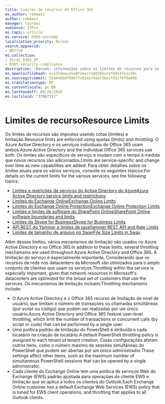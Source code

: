 ```yaml
---
title: Limites de recursos do Office 365
ms.author: robmazz
author: robmazz
manager: laurawi
audience: ITPro
ms.topic: article
ms.service: O365-seccomp
localization_priority: Normal
search.appverid:
- MET150
ms.collection:
- Strat_O365_IP
- M365-security-compliance
description: 'Resumo: informações sobre os limites de recursos para os vários aplicativos no Office 365.'
ms.openlocfilehash: ece25deece5a0f2eec7ab0295a2af68f47e1c50c
ms.sourcegitcommit: 55a046bdf49bf7c62ab74da73be1fd1cf6f0ad86
ms.translationtype: MT
ms.contentlocale: pt-BR
ms.lasthandoff: 09/20/2019
ms.locfileid: "37067157"
---
```

# <a name="resource-limits"></a><span data-ttu-id="329db-103">Limites de recurso</span><span class="sxs-lookup"><span data-stu-id="329db-103">Resource Limits</span></span>

<span data-ttu-id="329db-104">Os limites de recursos são impostos usando cotas (limites) e limitação.</span><span class="sxs-lookup"><span data-stu-id="329db-104">Resource limits are enforced using quotas (limits) and throttling.</span></span> <span data-ttu-id="329db-105">O Azure Active Directory e os serviços individuais do Office 365 usam ambos.</span><span class="sxs-lookup"><span data-stu-id="329db-105">Azure Active Directory and the individual Office 365 services use both.</span></span> <span data-ttu-id="329db-106">Os limites são específicos de serviço e mudam com o tempo à medida que novos recursos são adicionados.</span><span class="sxs-lookup"><span data-stu-id="329db-106">Limits are service-specific and change over time as new capabilities are added.</span></span> <span data-ttu-id="329db-107">Para obter detalhes sobre os limites atuais para os vários serviços, consulte os seguintes tópicos:</span><span class="sxs-lookup"><span data-stu-id="329db-107">For details on the current limits for the various services, see the following topics:</span></span>
- [<span data-ttu-id="329db-108">Limites e restrições de serviços do Active Directory do Azure</span><span class="sxs-lookup"><span data-stu-id="329db-108">Azure Active Directory service limits and restrictions</span></span>](https://msdn.microsoft.com/en-us/library/azure/dn764971.aspx)
- [<span data-ttu-id="329db-109">Limites do Exchange Online</span><span class="sxs-lookup"><span data-stu-id="329db-109">Exchange Online Limits</span></span>](https://technet.microsoft.com/en-us/library/exchange-online-limits.aspx)
- [<span data-ttu-id="329db-110">Limites do Exchange Online Protection</span><span class="sxs-lookup"><span data-stu-id="329db-110">Exchange Online Protection Limits</span></span>](https://technet.microsoft.com/en-us/library/exchange-online-protection-limits.aspx)
- [<span data-ttu-id="329db-111">Limites e limites de software do SharePoint Online</span><span class="sxs-lookup"><span data-stu-id="329db-111">SharePoint Online software boundaries and limits</span></span>](https://support.office.com/article/SharePoint-Online-software-boundaries-and-limits-8F34FF47-B749-408B-ABC0-B605E1F6D498)
- [<span data-ttu-id="329db-112">Limites do Skype for Business</span><span class="sxs-lookup"><span data-stu-id="329db-112">Skype for Business Limits</span></span>](https://technet.microsoft.com/en-us/library/skype-for-business-online-limits.aspx)
- [<span data-ttu-id="329db-113">API REST do Yammer e limites de taxa</span><span class="sxs-lookup"><span data-stu-id="329db-113">Yammer REST API and Rate Limits</span></span>](https://developer.yammer.com/docs/rest-api-rate-limits)
- [<span data-ttu-id="329db-114">Limites de tamanho de arquivo no Sway</span><span class="sxs-lookup"><span data-stu-id="329db-114">File Size Limits in Sway</span></span>](https://support.office.com/article/File-size-limits-in-Sway-4db21bc6-b42b-499f-9272-66e089db109f)

<span data-ttu-id="329db-115">Além desses limites, vários mecanismos de limitação são usados no Azure Active Directory e no Office 365.</span><span class="sxs-lookup"><span data-stu-id="329db-115">In addition to these limits, several throttling mechanisms are used throughout Azure Active Directory and Office 365.</span></span> <span data-ttu-id="329db-116">A limitação do serviço é especialmente importante, Considerando que os recursos de rede nos datacenters da Microsoft são otimizados para o amplo conjunto de clientes que usam os serviços.</span><span class="sxs-lookup"><span data-stu-id="329db-116">Throttling within the service is especially important, given that network resources in Microsoft's datacenters are optimized for the broad set of customers that use the services.</span></span> <span data-ttu-id="329db-117">Os mecanismos de limitação incluem:</span><span class="sxs-lookup"><span data-stu-id="329db-117">Throttling mechanisms include:</span></span>
- <span data-ttu-id="329db-118">O Azure Active Directory e o Office 365 recurso de limitação de nível de usuário, que limitam o número de transações ou chamadas simultâneas (por script ou código) que podem ser realizadas por um único usuário.</span><span class="sxs-lookup"><span data-stu-id="329db-118">Azure Active Directory and Office 365 feature user-level throttling, which limit the number of transactions or concurrent calls (by script or code) that can be performed by a single user.</span></span>
- <span data-ttu-id="329db-119">Uma política padrão de limitação do PowerShell é atribuída a cada locatário na criação de locatário.</span><span class="sxs-lookup"><span data-stu-id="329db-119">A default PowerShell throttling policy is assigned to each tenant at tenant creation.</span></span> <span data-ttu-id="329db-120">Essas configurações afetam outros itens, como o número máximo de sessões simultâneas do PowerShell que podem ser abertas por um único administrador.</span><span class="sxs-lookup"><span data-stu-id="329db-120">These settings affect other items, such as the maximum number of simultaneous PowerShell sessions that can be opened by a single administrator.</span></span>
- <span data-ttu-id="329db-121">Cada cliente do Exchange Online tem uma política de serviços Web do Exchange (EWS) padrão ajustada para operações do cliente EWS e limitação que se aplica a todos os clientes do Outlook.</span><span class="sxs-lookup"><span data-stu-id="329db-121">Each Exchange Online customer has a default Exchange Web Services (EWS) policy that is tuned for EWS client operations, and throttling that applies to all Outlook clients.</span></span>
